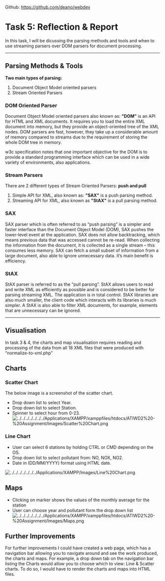 
Github: https://github.com/deano/webdev

# Task 5: Reflection & Report
In this task, I will be dicussing the parsing methods and tools and when to use streaming parsers over DOM parsers for document processing. 


----------


## Parsing Methods & Tools
**Two main types of parsing:**
1. Document Object Model oriented parsers
2.  Stream Oriented Parsers


### DOM Oriented Parser
Document Object Model oriented parsers also known as: **"DOM"** is an API for HTML and XML documents. It requires you to load the entire XML document into memory, but they provide an object-oriented tree of the XML nodes. DOM parsers are fast, however, they take up a considerable amount of memory compared to streams due to the requirement of storing the whole DOM tree in memory.

w3c specification notes that one important objective for the DOM is to provide a standard programming interface which can be used in a wide variety of environments, also applications.

### Stream Parsers
There are 2 different types of Stream Oriented Parsers: **push and pull**

1. Simple API for XML, also known as: **"SAX"** is a push parsing method. 
2. Streaming API for XML, also known as **"StAX"** is a pull parsing method.

### SAX
SAX parser which is often referred to as “push parsing” is a simpler and faster interface than the Document Object Model (DOM), SAX pushes the lower-level event at the application. SAX does not allow backtracking, which means previous data that was accessed cannot be re-read. When collecting the information from the document, it is collected as a single stream – this consumes less memory. SAX can fetch a small subset of information from a large document, also able to ignore unnecessary data. It’s main benefit is efficiency.
### StAX
StAX parser is referred to as the “pull parsing”. StAX allows users to read and write XML as efficiently as possible and is considered to be better for parsing streaming XML. The application is in total control. StAX libraries are also much smaller, the client code which interacts with its libraries is much simpler. A StAX is also able to filter XML documents, for example, elements that are unnecessary can be ignored.


----------


## Visualisation

In task 3 & 4, the charts and map visualisation requires reading and processing of the data from all 18 XML files that were produced with “normalize-to-xml.php”

## Charts

### Scatter Chart
The below image is a screenshot of the scatter chart.
- Drop down list to select Year.
- Drop down list to select Station.
- Spinner to select hour from 0-23.
![../../../../../../../Applications/XAMPP/xamppfiles/htdocs/ATIWD2%20-%20Assignment/Images/Scatter%20Chart.png](../../../../../../../Applications/XAMPP/xamppfiles/htdocs/ATIWD2%20-%20Assignment/Images/Scatter%20Chart.png)
### Line Chart
- User can select 6 stations by holding CTRL or CMD depending on the OS.
- Drop down list to select pollutant from: NO, NOX, NO2.
- Date in (DD/MM/YYYY) format using HTML date.

![../../../../../../../Applications/XAMPP/Images/Line%20Chart.png](../../../../../../../Applications/XAMPP/Images/Line%20Chart.png)


## Maps	
- Clicking on marker shows the values of the monthly average for the station
- User can choose year and pollutant form the drop down list
![../../../../../../../Applications/XAMPP/xamppfiles/htdocs/ATIWD2%20-%20Assignment/Images/Maps.png](../../../../../../../Applications/XAMPP/xamppfiles/htdocs/ATIWD2%20-%20Assignment/Images/Maps.png)
## Further Improvements
For further improvements I could have created a web page, which has a navigation bar allowing you to navigate around and see the work produced, the charts and maps. For example, a drop down tab on the navigation bar listing the Charts would allow you to choose which to view: Line & Scatter charts. To do so, I would have to render the charts and maps into HTML files.
